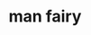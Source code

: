 ---
layout: people&body
title: man fairy
emoji: man_fairy
permalink: 🧚‍♂️.html
image: assets/img/3moji/man_fairy.png
---